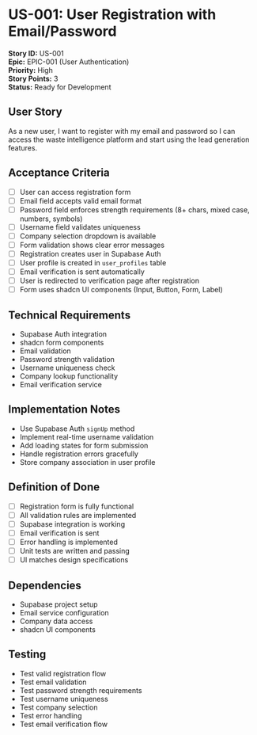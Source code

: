 # US-001: User Registration with Email/Password
**Story ID:** US-001  
**Epic:** EPIC-001 (User Authentication)  
**Priority:** High  
**Story Points:** 3  
**Status:** Ready for Development

## User Story
As a new user, I want to register with my email and password so I can access the waste intelligence platform and start using the lead generation features.

## Acceptance Criteria
- [ ] User can access registration form
- [ ] Email field accepts valid email format
- [ ] Password field enforces strength requirements (8+ chars, mixed case, numbers, symbols)
- [ ] Username field validates uniqueness
- [ ] Company selection dropdown is available
- [ ] Form validation shows clear error messages
- [ ] Registration creates user in Supabase Auth
- [ ] User profile is created in `user_profiles` table
- [ ] Email verification is sent automatically
- [ ] User is redirected to verification page after registration
- [ ] Form uses shadcn UI components (Input, Button, Form, Label)

## Technical Requirements
- Supabase Auth integration
- shadcn form components
- Email validation
- Password strength validation
- Username uniqueness check
- Company lookup functionality
- Email verification service

## Implementation Notes
- Use Supabase Auth `signUp` method
- Implement real-time username validation
- Add loading states for form submission
- Handle registration errors gracefully
- Store company association in user profile

## Definition of Done
- [ ] Registration form is fully functional
- [ ] All validation rules are implemented
- [ ] Supabase integration is working
- [ ] Email verification is sent
- [ ] Error handling is implemented
- [ ] Unit tests are written and passing
- [ ] UI matches design specifications

## Dependencies
- Supabase project setup
- Email service configuration
- Company data access
- shadcn UI components

## Testing
- Test valid registration flow
- Test email validation
- Test password strength requirements
- Test username uniqueness
- Test company selection
- Test error handling
- Test email verification flow
